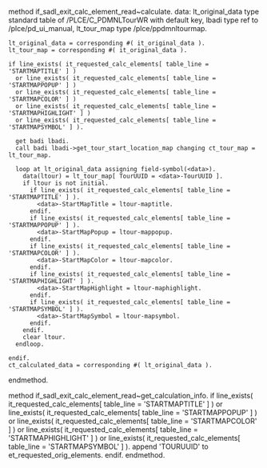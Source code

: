   method if_sadl_exit_calc_element_read~calculate.
    data: lt_original_data type standard table of /PLCE/C_PDMNLTourWR with default key,
          lbadi            type ref to /plce/pd_ui_manual,
          lt_tour_map   type /plce/ppdmnltourmap.

    lt_original_data = corresponding #( it_original_data ).
    lt_tour_map = corresponding #( it_original_data ).

    if line_exists( it_requested_calc_elements[ table_line =  'STARTMAPTITLE' ] )
      or line_exists( it_requested_calc_elements[ table_line =  'STARTMAPPOPUP' ] )
      or line_exists( it_requested_calc_elements[ table_line =  'STARTMAPCOLOR' ] )
      or line_exists( it_requested_calc_elements[ table_line =  'STARTMAPHIGHLIGHT' ] )
      or line_exists( it_requested_calc_elements[ table_line =  'STARTMAPSYMBOL' ] ).

      get badi lbadi.
      call badi lbadi->get_tour_start_location_map changing ct_tour_map = lt_tour_map.

      loop at lt_original_data assigning field-symbol(<data>).
        data(ltour) = lt_tour_map[ TourUUID = <data>-TourUUID ].
        if ltour is not initial.
          if line_exists( it_requested_calc_elements[ table_line =  'STARTMAPTITLE' ] ).
            <data>-StartMapTitle = ltour-maptitle.
          endif.
          if line_exists( it_requested_calc_elements[ table_line =  'STARTMAPPOPUP' ] ).
            <data>-StartMapPopup = ltour-mappopup.
          endif.
          if line_exists( it_requested_calc_elements[ table_line =  'STARTMAPCOLOR' ] ).
            <data>-StartMapColor = ltour-mapcolor.
          endif.
          if line_exists( it_requested_calc_elements[ table_line =  'STARTMAPHIGHLIGHT' ] ).
            <data>-StartMapHighlight = ltour-maphighlight.
          endif.
          if line_exists( it_requested_calc_elements[ table_line =  'STARTMAPSYMBOL' ] ).
            <data>-StartMapSymbol = ltour-mapsymbol.
          endif.
        endif.
        clear ltour.
      endloop.

    endif.
    ct_calculated_data = corresponding #( lt_original_data ).
  endmethod.


  method if_sadl_exit_calc_element_read~get_calculation_info.
    if line_exists( it_requested_calc_elements[ table_line =  'STARTMAPTITLE' ] )
      or line_exists( it_requested_calc_elements[ table_line =  'STARTMAPPOPUP' ] )
      or line_exists( it_requested_calc_elements[ table_line =  'STARTMAPCOLOR' ] )
      or line_exists( it_requested_calc_elements[ table_line =  'STARTMAPHIGHLIGHT' ] )
      or line_exists( it_requested_calc_elements[ table_line =  'STARTMAPSYMBOL' ] ).
      append 'TOURUUID' to et_requested_orig_elements.
    endif.
  endmethod.


